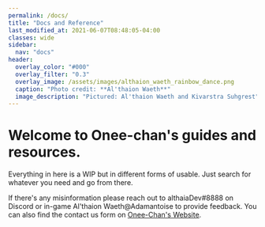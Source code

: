 ```yaml
---
permalink: /docs/
title: "Docs and Reference"
last_modified_at: 2021-06-07T08:48:05-04:00
classes: wide
sidebar:
  nav: "docs"
header:
  overlay_color: "#000"
  overlay_filter: "0.3"
  overlay_image: /assets/images/althaion_waeth_rainbow_dance.png
  caption: "Photo credit: **Al'thaion Waeth**"
  image_description: "Pictured: Al'thaion Waeth and Kivarstra Suhgrest"
---
```

# Welcome to Onee-chan's guides and resources.

Everything in here is a WIP but in different forms of usable. Just search for whatever you need and go from there.


If there's any misinformation please reach out to althaiaDev#8888 on Discord or in-game Al'thaion Waeth@Adamantoise to provide feedback. You can also find the contact us form on [Onee-Chan's Website](https://onee-chan.info).